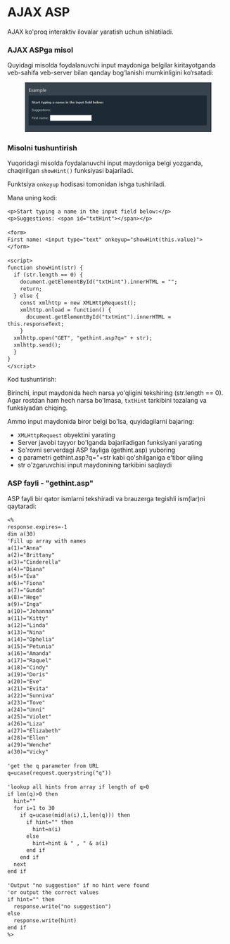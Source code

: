 # AJAX ASP

AJAX ko'proq interaktiv ilovalar yaratish uchun ishlatiladi.

### AJAX ASPga misol

Quyidagi misolda foydalanuvchi input maydoniga belgilar kiritayotganda veb-sahifa veb-server bilan qanday bog‘lanishi mumkinligini ko‘rsatadi:

<figure><img src="../../.gitbook/assets/image (3).png" alt=""><figcaption></figcaption></figure>

### Misolni tushuntirish

Yuqoridagi misolda foydalanuvchi input maydoniga belgi yozganda, chaqirilgan `showHint()` funksiyasi bajariladi.

Funktsiya `onkeyup` hodisasi tomonidan ishga tushiriladi.

Mana uning kodi:

```
<p>Start typing a name in the input field below:</p>
<p>Suggestions: <span id="txtHint"></span></p>

<form>
First name: <input type="text" onkeyup="showHint(this.value)">
</form>

<script>
function showHint(str) {
  if (str.length == 0) {
    document.getElementById("txtHint").innerHTML = "";
    return;
  } else {
    const xmlhttp = new XMLHttpRequest();
    xmlhttp.onload = function() {
      document.getElementById("txtHint").innerHTML = this.responseText;
    }
  xmlhttp.open("GET", "gethint.asp?q=" + str);
  xmlhttp.send();
  }
}
</script>
```

Kod tushuntirish:

Birinchi, input maydonida hech narsa yo'qligini tekshiring (str.length == 0). Agar rostdan ham hech narsa bo'lmasa, `txtHint` tarkibini tozalang va funksiyadan chiqing.

Ammo input maydonida biror belgi bo'lsa, quyidagilarni bajaring:

* `XMLHttpRequest` obyektini yarating
* Server javobi tayyor bo'lganda bajariladigan funksiyani yarating
* So'rovni serverdagi ASP fayliga (gethint.asp) yuboring
* q parametri gethint.asp?q="+str kabi qo'shilganiga e'tibor qiling
* str o'zgaruvchisi input maydonining tarkibini saqlaydi

### ASP fayli - "gethint.asp"

ASP fayli bir qator ismlarni tekshiradi va brauzerga tegishli ism(lar)ni qaytaradi:

```
<%
response.expires=-1
dim a(30)
'Fill up array with names
a(1)="Anna"
a(2)="Brittany"
a(3)="Cinderella"
a(4)="Diana"
a(5)="Eva"
a(6)="Fiona"
a(7)="Gunda"
a(8)="Hege"
a(9)="Inga"
a(10)="Johanna"
a(11)="Kitty"
a(12)="Linda"
a(13)="Nina"
a(14)="Ophelia"
a(15)="Petunia"
a(16)="Amanda"
a(17)="Raquel"
a(18)="Cindy"
a(19)="Doris"
a(20)="Eve"
a(21)="Evita"
a(22)="Sunniva"
a(23)="Tove"
a(24)="Unni"
a(25)="Violet"
a(26)="Liza"
a(27)="Elizabeth"
a(28)="Ellen"
a(29)="Wenche"
a(30)="Vicky"

'get the q parameter from URL
q=ucase(request.querystring("q"))

'lookup all hints from array if length of q>0
if len(q)>0 then
  hint=""
  for i=1 to 30
    if q=ucase(mid(a(i),1,len(q))) then
      if hint="" then
        hint=a(i)
      else
        hint=hint & " , " & a(i)
      end if
    end if
  next
end if

'Output "no suggestion" if no hint were found
'or output the correct values
if hint="" then
  response.write("no suggestion")
else
  response.write(hint)
end if
%>
```
